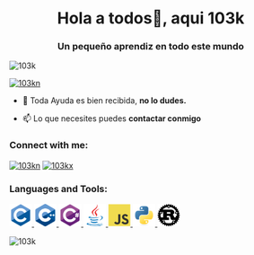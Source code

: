 <h1 align="center">Hola a todos👋, aqui 103k</h1>
<h3 align="center">Un pequeño aprendiz en todo este mundo</h3>

<p align="left"> <img src="https://komarev.com/ghpvc/?username=103k&label=Profile%20views&color=019193&style=flat-square" alt="103k" /> </p>

<p align="left"> <a href="https://twitter.com/103kn" target="blank"><img src="https://img.shields.io/twitter/follow/103kn?logo=twitter&style=for-the-badge" alt="103kn" /></a> </p>

- 🤝 Toda Ayuda es bien recibida, **no lo dudes.**

- 📫 Lo que necesites puedes **contactar conmigo**

<h3 align="left">Connect with me:</h3>
<p align="left">
<a href="https://twitter.com/103kn" target="blank"><img align="center" src="https://raw.githubusercontent.com/rahuldkjain/github-profile-readme-generator/master/src/images/icons/Social/twitter.svg" alt="103kn" height="30" width="40" /></a>
<a href="https://instagram.com/103kx" target="blank"><img align="center" src="https://raw.githubusercontent.com/rahuldkjain/github-profile-readme-generator/master/src/images/icons/Social/instagram.svg" alt="103kx" height="30" width="40" /></a>
</p>

<h3 align="left">Languages and Tools:</h3>
<p align="left"> <a href="https://www.cprogramming.com/" target="_blank" rel="noreferrer"> <img src="https://raw.githubusercontent.com/devicons/devicon/master/icons/c/c-original.svg" alt="c" width="40" height="40"/> </a> <a href="https://www.w3schools.com/cpp/" target="_blank" rel="noreferrer"> <img src="https://raw.githubusercontent.com/devicons/devicon/master/icons/cplusplus/cplusplus-original.svg" alt="cplusplus" width="40" height="40"/> </a> <a href="https://www.w3schools.com/cs/" target="_blank" rel="noreferrer"> <img src="https://raw.githubusercontent.com/devicons/devicon/master/icons/csharp/csharp-original.svg" alt="csharp" width="40" height="40"/> </a> <a href="https://www.java.com" target="_blank" rel="noreferrer"> <img src="https://raw.githubusercontent.com/devicons/devicon/master/icons/java/java-original.svg" alt="java" width="40" height="40"/> </a> <a href="https://developer.mozilla.org/en-US/docs/Web/JavaScript" target="_blank" rel="noreferrer"> <img src="https://raw.githubusercontent.com/devicons/devicon/master/icons/javascript/javascript-original.svg" alt="javascript" width="40" height="40"/> </a> <a href="https://www.python.org" target="_blank" rel="noreferrer"> <img src="https://raw.githubusercontent.com/devicons/devicon/master/icons/python/python-original.svg" alt="python" width="40" height="40"/> </a> <a href="https://www.rust-lang.org" target="_blank" rel="noreferrer"> <img src="https://raw.githubusercontent.com/devicons/devicon/master/icons/rust/rust-plain.svg" alt="rust" width="40" height="40"/> </a> </p>

<p><img align="center" src="https://github-readme-streak-stats.herokuapp.com/?user=103k&theme=dark" alt="103k" /></p>  
